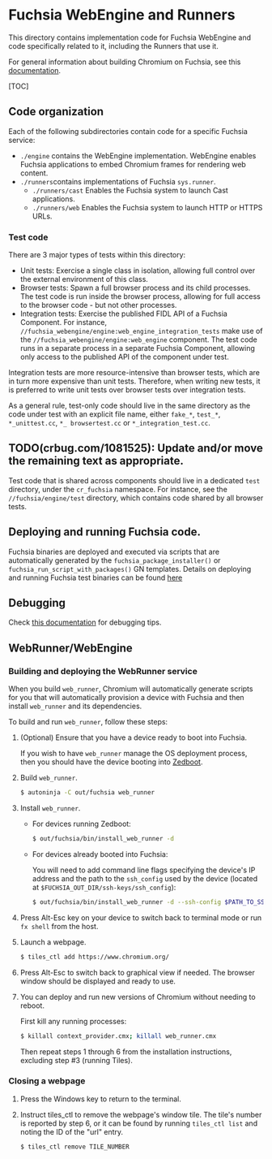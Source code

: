 # Fuchsia WebEngine and Runners
This directory contains implementation code for Fuchsia WebEngine and code
specifically related to it, including the Runners that use it.

For general information about building Chromium on Fuchsia, see this
[documentation](../docs/fuchsia/build_instructions.md).

[TOC]

## Code organization
Each of the following subdirectories contain code for a specific Fuchsia
service:
* `./engine` contains the WebEngine implementation. WebEngine enables
Fuchsia applications to embed Chromium frames for rendering web content.
* `./runners`contains implementations of Fuchsia `sys.runner`.
    * `./runners/cast` Enables the Fuchsia system to launch Cast applications.
    * `./runners/web` Enables the Fuchsia system to launch HTTP or HTTPS URLs.

### Test code

There are 3 major types of tests within this directory:
* Unit tests: Exercise a single class in isolation, allowing full control
  over the external environment of this class.
* Browser tests: Spawn a full browser process and its child processes. The test
  code is run inside the browser process, allowing for full access to the
  browser code - but not other processes.
* Integration tests: Exercise the published FIDL API of a Fuchsia Component. For
  instance, `//fuchsia_webengine/engine:web_engine_integration_tests` make use of the
  `//fuchsia_webengine/engine:web_engine` component. The test code runs in a separate
  process in a separate Fuchsia Component, allowing only access to the published API of
  the component under test.

Integration tests are more resource-intensive than browser tests, which are in
turn more expensive than unit tests. Therefore, when writing new tests, it is
preferred to write unit tests over browser tests over integration tests.

As a general rule, test-only code should live in the same directory as the code
under test with an explicit file name, either `fake_*`, `test_*`,
`*_unittest.cc`, `*_ browsertest.cc` or `*_integration_test.cc`.

## TODO(crbug.com/1081525): Update and/or move the remaining text as appropriate.
Test code that is shared across components should live in a dedicated `test`
directory, under the `cr_fuchsia` namespace. For instance, see the
`//fuchsia/engine/test` directory, which contains code shared by all browser
tests.

## Deploying and running Fuchsia code.

Fuchsia binaries are deployed and executed via scripts that are automatically
generated by the `fuchsia_package_installer()` or
`fuchsia_run_script_with_packages()` GN templates. Details on
deploying and running Fuchsia test binaries can be found
[here](../docs/fuchsia/gtests.md)

## Debugging

Check [this documentation](../docs/fuchsia/debug_instructions.md) for
debugging tips.


## WebRunner/WebEngine

### Building and deploying the WebRunner service

When you build `web_runner`, Chromium will automatically generate scripts for
you that will automatically provision a device with Fuchsia and then install
`web_runner` and its dependencies.

To build and run `web_runner`, follow these steps:

1. (Optional) Ensure that you have a device ready to boot into Fuchsia.

    If you wish to have `web_runner` manage the OS deployment process, then you
    should have the device booting into
    [Zedboot](https://fuchsia.googlesource.com/zircon/+/master/docs/targets/usb_setup.md).

2. Build `web_runner`.

    ```bash
    $ autoninja -C out/fuchsia web_runner
    ```

3. Install `web_runner`.

    * For devices running Zedboot:

        ```bash
        $ out/fuchsia/bin/install_web_runner -d
        ```

    * For devices already booted into Fuchsia:

        You will need to add command line flags specifying the device's IP
        address and the path to the `ssh_config` used by the device
        (located at `$FUCHSIA_OUT_DIR/ssh-keys/ssh_config`):

        ```bash
        $ out/fuchsia/bin/install_web_runner -d --ssh-config $PATH_TO_SSH_CONFIG
        ```

4. Press Alt-Esc key on your device to switch back to terminal mode or run
`fx shell` from the host.

5. Launch a webpage.

    ```bash
    $ tiles_ctl add https://www.chromium.org/
    ```

6. Press Alt-Esc to switch back to graphical view if needed. The browser
window should be displayed and ready to use.

7. You can deploy and run new versions of Chromium without needing to reboot.

    First kill any running processes:

    ```bash
    $ killall context_provider.cmx; killall web_runner.cmx
    ```

    Then repeat steps 1 through 6 from the installation instructions, excluding
    step #3 (running Tiles).


### Closing a webpage

1. Press the Windows key to return to the terminal.

2. Instruct tiles_ctl to remove the webpage's window tile. The tile's number is
    reported by step 6, or it can be found by running `tiles_ctl list` and
    noting the ID of the "url" entry.

    ```bash
    $ tiles_ctl remove TILE_NUMBER
    ```
